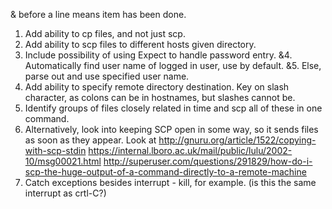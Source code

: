 & before a line means item has been done.

1. Add ability to cp files, and not just scp.
2. Add ability to scp files to different hosts given directory.
3. Include possibility of using Expect to handle password entry.
&4. Automatically find user name of logged in user, use by default.
&5. Else, parse out and use specified user name.
6. Add ability to specify remote directory destination. Key on slash character, as colons can be in hostnames, but slashes cannot be.
7. Identify groups of files closely related in time and scp all of these in one command.
8. Alternatively, look into keeping SCP open in some way, so it sends files as soon as they appear. Look at http://gnuru.org/article/1522/copying-with-scp-stdin https://internal.lboro.ac.uk/mail/public/lulu/2002-10/msg00021.html http://superuser.com/questions/291829/how-do-i-scp-the-huge-output-of-a-command-directly-to-a-remote-machine
9. Catch exceptions besides interrupt - kill, for example. (is this the same interrupt as crtl-C?)
